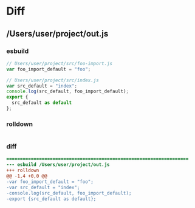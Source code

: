 # Diff
## /Users/user/project/out.js
### esbuild
```js
// Users/user/project/src/foo-import.js
var foo_import_default = "foo";

// Users/user/project/src/index.js
var src_default = "index";
console.log(src_default, foo_import_default);
export {
  src_default as default
};
```
### rolldown
```js

```
### diff
```diff
===================================================================
--- esbuild	/Users/user/project/out.js
+++ rolldown	
@@ -1,4 +0,0 @@
-var foo_import_default = "foo";
-var src_default = "index";
-console.log(src_default, foo_import_default);
-export {src_default as default};

```